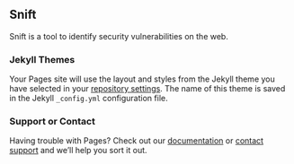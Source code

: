 ## Snift

Snift is a tool to identify security vulnerabilities on the web.

### Jekyll Themes

Your Pages site will use the layout and styles from the Jekyll theme you have selected in your [repository settings](https://github.com/snift/snift.github.io/settings). The name of this theme is saved in the Jekyll `_config.yml` configuration file.

### Support or Contact

Having trouble with Pages? Check out our [documentation](https://help.github.com/categories/github-pages-basics/) or [contact support](https://github.com/contact) and we’ll help you sort it out.

